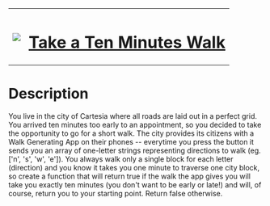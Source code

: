<table align="center">
  <tbody>
    <tr>
      <td>
        <p></p>
        <pre><img src="https://avatars.githubusercontent.com/u/5387632?s=100"></pre>
      </td>
      <td><h1><a href="https://www.codewars.com/kata/54da539698b8a2ad76000228">Take a Ten Minutes Walk</a></h1></td>
    </tr>
  </tbody>
</table>

# Description
You live in the city of Cartesia where all roads are laid out in a perfect grid. You arrived ten minutes too early to an appointment, so you decided to take the opportunity to go for a short walk. 
The city provides its citizens with a Walk Generating App on their phones -- everytime you press the button it sends you an array of one-letter strings representing directions to walk (eg. ['n', 's', 'w', 'e']). 
You always walk only a single block for each letter (direction) and you know it takes you one minute to traverse one city block, so create a function that will return true if the walk the app gives you will take you exactly ten minutes (you don't want to be early or late!) and will, of course, return you to your starting point. Return false otherwise.